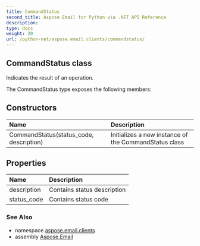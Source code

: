 ```yaml
---
title: CommandStatus
second_title: Aspose.Email for Python via .NET API Reference
description: 
type: docs
weight: 20
url: /python-net/aspose.email.clients/commandstatus/
---
```


## CommandStatus class

Indicates the result of an operation.

The CommandStatus type exposes the following members:
## Constructors
| Name | Description |
| :- | :- |
|CommandStatus(status_code, description)|Initializes a new instance of the CommandStatus class|
## Properties
| Name | Description |
| :- | :- |
|description|Contains status description|
|status_code|Contains status code|

### See Also

* namespace [aspose.email.clients](/email/python-net/aspose.email.clients/)
* assembly [Aspose.Email](/email/python-net/)

